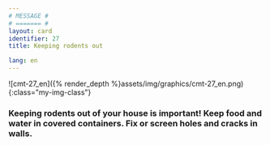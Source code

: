 ```yaml
---
# MESSAGE #
# ======= #
layout: card
identifier: 27
title: Keeping rodents out

lang: en
---
```


![cmt-27_en]({% render_depth %}assets/img/graphics/cmt-27_en.png){:class="my-img-class"}

### Keeping rodents out of your house is important! Keep food and water in covered containers. Fix or screen holes and cracks in walls.
